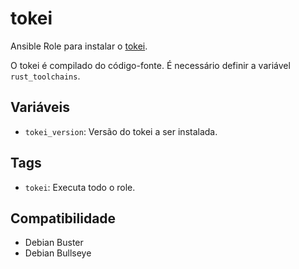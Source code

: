 # tokei

Ansible Role para instalar o [tokei](https://github.com/XAMPPRocky/tokei).

O tokei é compilado do código-fonte. É necessário definir a variável `rust_toolchains`.

## Variáveis

- `tokei_version`: Versão do tokei a ser instalada.

## Tags

- `tokei`: Executa todo o role.

## Compatibilidade

- Debian Buster
- Debian Bullseye
